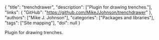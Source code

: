 {
  "title": "trenchdrawer",
  "description": ["Plugin for drawing trenches."],
  "links": {
    "GitHub": "https://github.com/MikeJJohnson/trenchdrawer"
  },
  "authors": ["Mike J. Johnson"],
  "categories": ["Packages and libraries"],
  "tags": ["Site mapping"],
  "doi": null
}

<!-- Generated by csv2md.R – do not edit by hand -->

Plugin for drawing trenches.